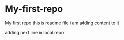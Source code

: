 # My-first-repo

My first repo
this is readme file
i am adding content to it

adding next line in local repo

